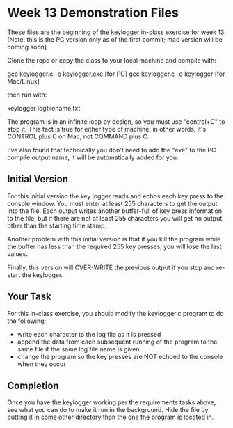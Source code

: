 # Week 13 Demonstration Files

These files are the beginning of the keylogger in-class exercise for week 13.<br />
[Note: this is the PC version only as of the first commit; mac version will be coming soon]

Clone the repo or copy the class to your local machine and compile with:

gcc keylogger.c -o keylogger.exe   [for PC]
gcc keylogger.c -o keylogger [for Mac/Linux]

then run with:

keylogger logfilename.txt

The program is in an infinite loop by design, so you must use "control+C" to stop it.  This fact is true for either type of machine; in other words, it's CONTROL plus C on Mac, not COMMAND plus C.

I've also found that technically you don't need to add the "exe" to the PC compile output name, it will be automatically added for you.

## Initial Version
For this initial version the key logger reads and echos each key press to the console window.  You must enter at least 255 characters to get the output into the file.  Each output writes another buffer-full of key press information to the file, but if there are not at least 255 characters you will get no output, other than the starting time stamp.

Another problem with this initial version is that if you kill the program while the buffer has less than the required 255 key presses, you will lose the last values.

Finally, this version will OVER-WRITE the previous output if you stop and re-start the keylogger.

## Your Task
For this in-class exercise, you should modify the keylogger.c program to do the following:
* write each character to the log file as it is pressed
* append the data from each subsequent running of the program to the same file if the same log file name is given
* change the program so the key presses are NOT echoed to the console when they occur

## Completion
Once you have the keylogger working per the requirements tasks above, see what you can do to make it run in the background.  Hide the file by putting it in some other directory than the one the program is located in.


